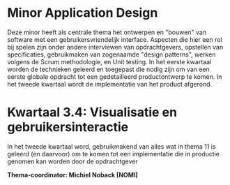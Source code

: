# Minor Application Design

Deze minor heeft als centrale thema het ontwerpen en "bouwen" van software met een gebruikersvriendelijk interface. Aspecten die hier een rol bij spelen zijn onder andere interviewen van opdrachtgevers, opstellen van specificaties, gebruikmaken van zogenaamde "design patterns", werken volgens de Scrum methodologie, en Unit testing.
In het eerste kwartaal worden de technieken geleerd en toegepast die nodig zijn om van een eerste globale opdracht tot een gedetailleerd productontwerp te komen. In het tweede kwartaal wordt de implementatie van het product afgerond.

# Kwartaal 3.4: Visualisatie en gebruikersinteractie

In het tweede kwartaal word, gebruikmakend van alles wat in thema 11 is geleerd (en daarvoor) om te komen tot een implementatie die in productie genomen kan worden door de opdrachtgever

**Thema-coordinator: Michiel Noback [NOMI]**
